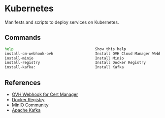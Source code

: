 # Kubernetes

Manifests and scripts to deploy services on Kubernetes.

## Commands

```bash
help                                     Show this help
install-cm-webhook-ovh                   Install OVH Cloud Manager Webhook
install-minio                            Install Minio
install-registry                         Install Docker Registry
install-kafka:                           Install Kafka
```

## References

- [OVH Webhook for Cert Manager](https://aureq.github.io/cert-manager-webhook-ovh/)
- [Docker Registry](https://artifacthub.io/packages/helm/twuni/docker-registry)
- [MinIO Community](https://github.com/minio/minio/tree/master/helm/minio)
- [Apache Kafka](https://github.com/bitnami/charts/tree/main/bitnami/kafka)

